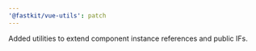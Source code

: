 ```yaml
---
'@fastkit/vue-utils': patch
---
```


Added utilities to extend component instance references and public IFs.
